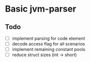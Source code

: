 # Basic jvm-parser

## Todo
- [ ] implement parsing for code element
- [ ] decode access flag for all scenarios
- [ ] implement remaining constant pools
- [ ] reduce struct sizes (int -> short)
